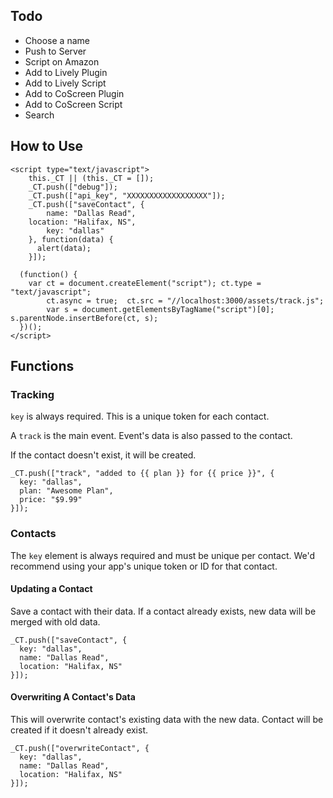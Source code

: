 ## Todo

- Choose a name
- Push to Server
- Script on Amazon
- Add to Lively Plugin
- Add to Lively Script
- Add to CoScreen Plugin
- Add to CoScreen Script
- Search
  

## How to Use

```
<script type="text/javascript">
	this._CT || (this._CT = []);
	_CT.push(["debug"]);
	_CT.push(["api_key", "XXXXXXXXXXXXXXXXXX"]);
	_CT.push(["saveContact", {
		name: "Dallas Read",
    location: "Halifax, NS",
		key: "dallas"
	}, function(data) {
	  alert(data);
	}]);
	
  (function() {
    var ct = document.createElement("script"); ct.type = "text/javascript";
		ct.async = true;  ct.src = "//localhost:3000/assets/track.js";
		var s = document.getElementsByTagName("script")[0]; s.parentNode.insertBefore(ct, s);
  })();
</script>
```


## Functions

### Tracking

`key` is always required. This is a unique token for each contact.

A `track` is the main event. Event's data is also passed to the contact.

If the contact doesn't exist, it will be created.

```
_CT.push(["track", "added to {{ plan }} for {{ price }}", {
  key: "dallas",
  plan: "Awesome Plan",
  price: "$9.99"
}]);
```

### Contacts

The `key` element is always required and must be unique per contact. We'd recommend using your app's unique token or ID for that contact.

#### Updating a Contact

Save a contact with their data. If a contact already exists, new data will be merged with old data.

```
_CT.push(["saveContact", {
  key: "dallas",
  name: "Dallas Read",
  location: "Halifax, NS"
}]);
```

#### Overwriting A Contact's Data

This will overwrite contact's existing data with the new data. Contact will be created if it doesn't already exist.

```
_CT.push(["overwriteContact", {
  key: "dallas",
  name: "Dallas Read",
  location: "Halifax, NS"
}]);
```